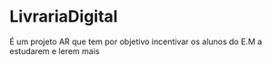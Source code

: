 # LivrariaDigital
É um projeto AR que tem por objetivo incentivar os alunos do E.M a estudarem e lerem mais
